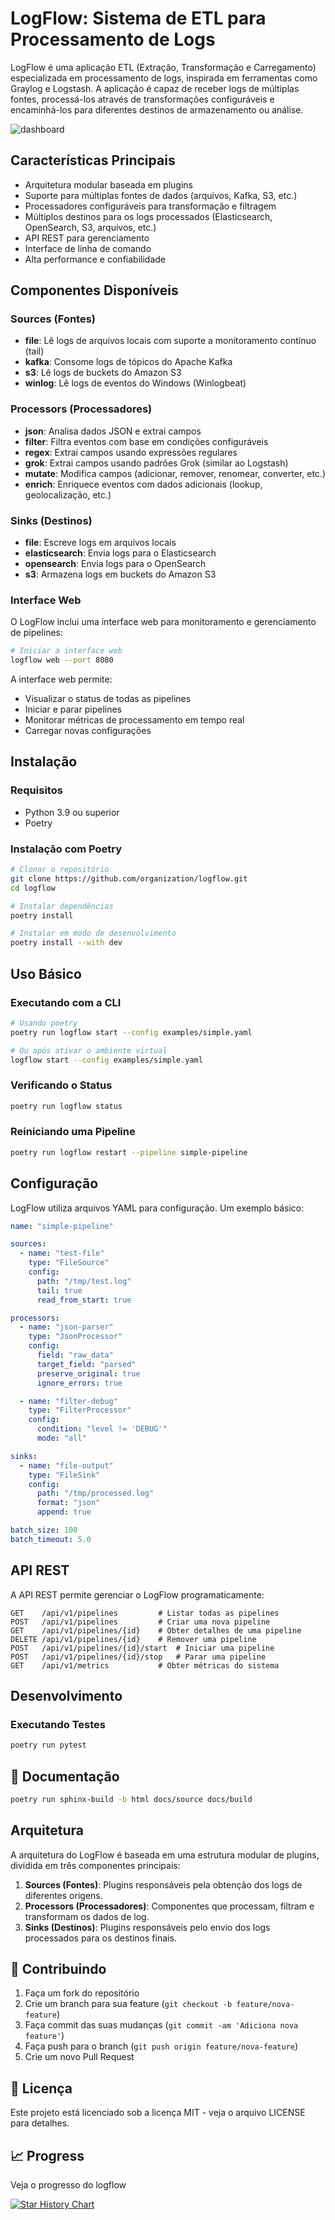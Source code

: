# LogFlow: Sistema de ETL para Processamento de Logs

LogFlow é uma aplicação ETL (Extração, Transformação e Carregamento) especializada em processamento de logs, inspirada em ferramentas como Graylog e Logstash. A aplicação é capaz de receber logs de múltiplas fontes, processá-los através de transformações configuráveis e encaminhá-los para diferentes destinos de armazenamento ou análise.

![dashboard](images/dashboard.png)

## Características Principais

- Arquitetura modular baseada em plugins
- Suporte para múltiplas fontes de dados (arquivos, Kafka, S3, etc.)
- Processadores configuráveis para transformação e filtragem
- Múltiplos destinos para os logs processados (Elasticsearch, OpenSearch, S3, arquivos, etc.)
- API REST para gerenciamento
- Interface de linha de comando
- Alta performance e confiabilidade

## Componentes Disponíveis

### Sources (Fontes)
- **file**: Lê logs de arquivos locais com suporte a monitoramento contínuo (tail)
- **kafka**: Consome logs de tópicos do Apache Kafka
- **s3**: Lê logs de buckets do Amazon S3
- **winlog**: Lê logs de eventos do Windows (Winlogbeat)

### Processors (Processadores)
- **json**: Analisa dados JSON e extrai campos
- **filter**: Filtra eventos com base em condições configuráveis
- **regex**: Extrai campos usando expressões regulares
- **grok**: Extrai campos usando padrões Grok (similar ao Logstash)
- **mutate**: Modifica campos (adicionar, remover, renomear, converter, etc.)
- **enrich**: Enriquece eventos com dados adicionais (lookup, geolocalização, etc.)

### Sinks (Destinos)
- **file**: Escreve logs em arquivos locais
- **elasticsearch**: Envia logs para o Elasticsearch
- **opensearch**: Envia logs para o OpenSearch
- **s3**: Armazena logs em buckets do Amazon S3

### Interface Web
O LogFlow inclui uma interface web para monitoramento e gerenciamento de pipelines:

```bash
# Iniciar a interface web
logflow web --port 8080
```

A interface web permite:
- Visualizar o status de todas as pipelines
- Iniciar e parar pipelines
- Monitorar métricas de processamento em tempo real
- Carregar novas configurações

## Instalação

### Requisitos

- Python 3.9 ou superior
- Poetry

### Instalação com Poetry

```bash
# Clonar o repositório
git clone https://github.com/organization/logflow.git
cd logflow

# Instalar dependências
poetry install

# Instalar em modo de desenvolvimento
poetry install --with dev
```

## Uso Básico

### Executando com a CLI

```bash
# Usando poetry
poetry run logflow start --config examples/simple.yaml

# Ou após ativar o ambiente virtual
logflow start --config examples/simple.yaml
```

### Verificando o Status

```bash
poetry run logflow status
```

### Reiniciando uma Pipeline

```bash
poetry run logflow restart --pipeline simple-pipeline
```

## Configuração

LogFlow utiliza arquivos YAML para configuração. Um exemplo básico:

```yaml
name: "simple-pipeline"

sources:
  - name: "test-file"
    type: "FileSource"
    config:
      path: "/tmp/test.log"
      tail: true
      read_from_start: true

processors:
  - name: "json-parser"
    type: "JsonProcessor"
    config:
      field: "raw_data"
      target_field: "parsed"
      preserve_original: true
      ignore_errors: true

  - name: "filter-debug"
    type: "FilterProcessor"
    config:
      condition: "level != 'DEBUG'"
      mode: "all"

sinks:
  - name: "file-output"
    type: "FileSink"
    config:
      path: "/tmp/processed.log"
      format: "json"
      append: true

batch_size: 100
batch_timeout: 5.0
```

## API REST

A API REST permite gerenciar o LogFlow programaticamente:

```
GET    /api/v1/pipelines         # Listar todas as pipelines
POST   /api/v1/pipelines         # Criar uma nova pipeline
GET    /api/v1/pipelines/{id}    # Obter detalhes de uma pipeline
DELETE /api/v1/pipelines/{id}    # Remover uma pipeline
POST   /api/v1/pipelines/{id}/start  # Iniciar uma pipeline
POST   /api/v1/pipelines/{id}/stop   # Parar uma pipeline
GET    /api/v1/metrics           # Obter métricas do sistema
```

## Desenvolvimento

### Executando Testes

```bash
poetry run pytest
```

## 📖 Documentação

```bash
poetry run sphinx-build -b html docs/source docs/build
```

## Arquitetura

A arquitetura do LogFlow é baseada em uma estrutura modular de plugins, dividida em três componentes principais:

1. **Sources (Fontes)**: Plugins responsáveis pela obtenção dos logs de diferentes origens.
2. **Processors (Processadores)**: Componentes que processam, filtram e transformam os dados de log.
3. **Sinks (Destinos)**: Plugins responsáveis pelo envio dos logs processados para os destinos finais.

## 🤝 Contribuindo

1. Faça um fork do repositório
2. Crie um branch para sua feature (`git checkout -b feature/nova-feature`)
3. Faça commit das suas mudanças (`git commit -am 'Adiciona nova feature'`)
4. Faça push para o branch (`git push origin feature/nova-feature`)
5. Crie um novo Pull Request

## 📜 Licença

Este projeto está licenciado sob a licença MIT - veja o arquivo LICENSE para detalhes.


## 📈 Progress

Veja o progresso do logflow

[![Star History Chart](https://api.star-history.com/svg?repos=souzomain/logflow&type=Date)](https://www.star-history.com/#souzomain/logflow&Date)
